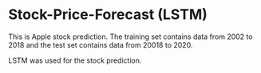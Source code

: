 # Stock-Price-Forecast (LSTM)

This is Apple stock prediction. The training set contains data from 2002 to 2018 and the test set contains data from 20018 to 2020. 

LSTM was used for the stock prediction. 
